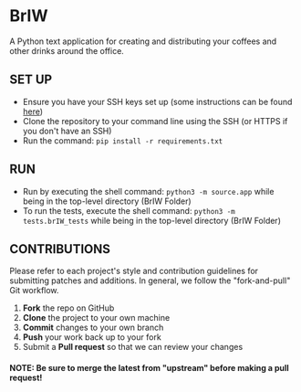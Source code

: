 # BrIW
A Python text application for creating and distributing your coffees and other drinks around the office.

## SET UP
- Ensure you have your SSH keys set up 
(some instructions can be found [here](https://www.digitalocean.com/community/tutorials/how-to-set-up-ssh-keys--2))
- Clone the repository to your command line using the SSH (or HTTPS if you don't have an SSH)
- Run the command: ```pip install -r requirements.txt```
	
## RUN
- Run by executing the shell command: ```python3 -m source.app``` while being in the top-level directory (BrIW Folder)
- To run the tests, execute the shell command: ```python3 -m tests.brIW_tests``` while being in the top-level directory (BrIW Folder)

## CONTRIBUTIONS
Please refer to each project's style and contribution guidelines for submitting patches and additions. In general, we follow the "fork-and-pull" Git workflow.

 1. **Fork** the repo on GitHub
 2. **Clone** the project to your own machine
 3. **Commit** changes to your own branch
 4. **Push** your work back up to your fork
 5. Submit a **Pull request** so that we can review your changes

#### NOTE: Be sure to merge the latest from "upstream" before making a pull request! 
